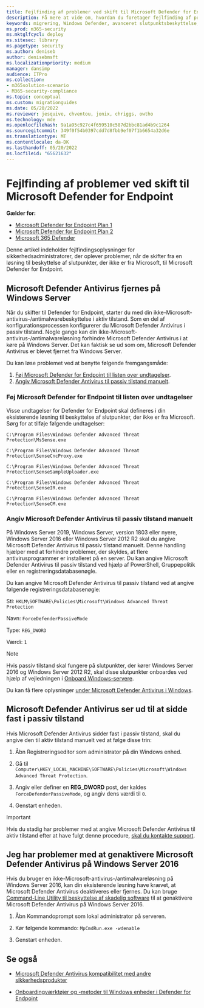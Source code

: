 ```yaml
---
title: Fejlfinding af problemer ved skift til Microsoft Defender for Endpoint
description: Få mere at vide om, hvordan du foretager fejlfinding af problemer, når du skifter til Microsoft Defender for Endpoint.
keywords: migrering, Windows Defender, avanceret slutpunktsbeskyttelse, antivirus, antimalware, passiv tilstand, aktiv tilstand, fejlfinding
ms.prod: m365-security
ms.mktglfcycl: deploy
ms.sitesec: library
ms.pagetype: security
ms.author: deniseb
author: denisebmsft
ms.localizationpriority: medium
manager: dansimp
audience: ITPro
ms.collection:
- m365solution-scenario
- M365-security-compliance
ms.topic: conceptual
ms.custom: migrationguides
ms.date: 05/20/2022
ms.reviewer: jesquive, chventou, jonix, chriggs, owtho
ms.technology: mde
ms.openlocfilehash: 9a1a95c927c4f659510c587d2bbc81ad4b9c1264
ms.sourcegitcommit: 349f0f54b0397cdd7d8fbb9ef07f1b6654a32d6e
ms.translationtype: MT
ms.contentlocale: da-DK
ms.lasthandoff: 05/20/2022
ms.locfileid: "65621632"
---
```

# <a name="troubleshooting-issues-when-switching-to-microsoft-defender-for-endpoint"></a>Fejlfinding af problemer ved skift til Microsoft Defender for Endpoint

**Gælder for:**
- [Microsoft Defender for Endpoint Plan 1](https://go.microsoft.com/fwlink/?linkid=2154037)
- [Microsoft Defender for Endpoint Plan 2](https://go.microsoft.com/fwlink/?linkid=2154037)
- [Microsoft 365 Defender](https://go.microsoft.com/fwlink/?linkid=2118804)

Denne artikel indeholder fejlfindingsoplysninger for sikkerhedsadministratorer, der oplever problemer, når de skifter fra en løsning til beskyttelse af slutpunkter, der ikke er fra Microsoft, til Microsoft Defender for Endpoint.

## <a name="microsoft-defender-antivirus-is-getting-uninstalled-on-windows-server"></a>Microsoft Defender Antivirus fjernes på Windows Server

Når du skifter til Defender for Endpoint, starter du med din ikke-Microsoft-antivirus-/antimalwarebeskyttelse i aktiv tilstand. Som en del af konfigurationsprocessen konfigurerer du Microsoft Defender Antivirus i passiv tilstand. Nogle gange kan din ikke-Microsoft-antivirus-/antimalwareløsning forhindre Microsoft Defender Antivirus i at køre på Windows Server. Det kan faktisk se ud som om, Microsoft Defender Antivirus er blevet fjernet fra Windows Server.

Du kan løse problemet ved at benytte følgende fremgangsmåde:

1. [Føj Microsoft Defender for Endpoint til listen over undtagelser](#add-microsoft-defender-for-endpoint-to-the-exclusion-list).
2. [Angiv Microsoft Defender Antivirus til passiv tilstand manuelt](#set-microsoft-defender-antivirus-to-passive-mode-manually).

### <a name="add-microsoft-defender-for-endpoint-to-the-exclusion-list"></a>Føj Microsoft Defender for Endpoint til listen over undtagelser

Visse undtagelser for Defender for Endpoint skal defineres i din eksisterende løsning til beskyttelse af slutpunkter, der ikke er fra Microsoft. Sørg for at tilføje følgende undtagelser:

`C:\Program Files\Windows Defender Advanced Threat Protection\MsSense.exe`

`C:\Program Files\Windows Defender Advanced Threat Protection\SenseCncProxy.exe`

`C:\Program Files\Windows Defender Advanced Threat Protection\SenseSampleUploader.exe`

`C:\Program Files\Windows Defender Advanced Threat Protection\SenseIR.exe`

`C:\Program Files\Windows Defender Advanced Threat Protection\SenseCM.exe`

### <a name="set-microsoft-defender-antivirus-to-passive-mode-manually"></a>Angiv Microsoft Defender Antivirus til passiv tilstand manuelt

På Windows Server 2019, Windows Server, version 1803 eller nyere, Windows Server 2016 eller Windows Server 2012 R2 skal du angive Microsoft Defender Antivirus til passiv tilstand manuelt. Denne handling hjælper med at forhindre problemer, der skyldes, at flere antivirusprogrammer er installeret på en server. Du kan angive Microsoft Defender Antivirus til passiv tilstand ved hjælp af PowerShell, Gruppepolitik eller en registreringsdatabasenøgle.

Du kan angive Microsoft Defender Antivirus til passiv tilstand ved at angive følgende registreringsdatabasenøgle:

Sti: `HKLM\SOFTWARE\Policies\Microsoft\Windows Advanced Threat Protection`

Navn: `ForceDefenderPassiveMode`

Type: `REG_DWORD`

Værdi: `1`

> [!NOTE]
> Hvis passiv tilstand skal fungere på slutpunkter, der kører Windows Server 2016 og Windows Server 2012 R2, skal disse slutpunkter onboardes ved hjælp af vejledningen i [Onboard Windows-servere](configure-server-endpoints.md#windows-server-2012-r2-and-windows-server-2016).

Du kan få flere oplysninger [under Microsoft Defender Antivirus i Windows](microsoft-defender-antivirus-windows.md).

## <a name="microsoft-defender-antivirus-seems-to-be-stuck-in-passive-mode"></a>Microsoft Defender Antivirus ser ud til at sidde fast i passiv tilstand

Hvis Microsoft Defender Antivirus sidder fast i passiv tilstand, skal du angive den til aktiv tilstand manuelt ved at følge disse trin:

1. Åbn Registreringseditor som administrator på din Windows enhed.

2. Gå til `Computer\HKEY_LOCAL_MACHINE\SOFTWARE\Policies\Microsoft\Windows Advanced Threat Protection`.

3. Angiv eller definer en **REG_DWORD** post, der kaldes `ForceDefenderPassiveMode`, og angiv dens værdi til `0`.

4. Genstart enheden.

> [!IMPORTANT]
> Hvis du stadig har problemer med at angive Microsoft Defender Antivirus til aktiv tilstand efter at have fulgt denne procedure, [skal du kontakte support](../../admin/get-help-support.md).

## <a name="i-am-having-trouble-re-enabling-microsoft-defender-antivirus-on-windows-server-2016"></a>Jeg har problemer med at genaktivere Microsoft Defender Antivirus på Windows Server 2016

Hvis du bruger en ikke-Microsoft-antivirus-/antimalwareløsning på Windows Server 2016, kan din eksisterende løsning have krævet, at Microsoft Defender Antivirus deaktiveres eller fjernes. Du kan bruge[ Command-Line Utility til beskyttelse af skadelig software](command-line-arguments-microsoft-defender-antivirus.md) til at genaktivere Microsoft Defender Antivirus på Windows Server 2016.

1. Åbn Kommandoprompt som lokal administrator på serveren.

2. Kør følgende kommando: `MpCmdRun.exe -wdenable`

3. Genstart enheden.

## <a name="see-also"></a>Se også

- [Microsoft Defender Antivirus kompatibilitet med andre sikkerhedsprodukter](microsoft-defender-antivirus-compatibility.md)

- [Onboardingværktøjer og -metoder til Windows enheder i Defender for Endpoint](configure-endpoints.md) 
